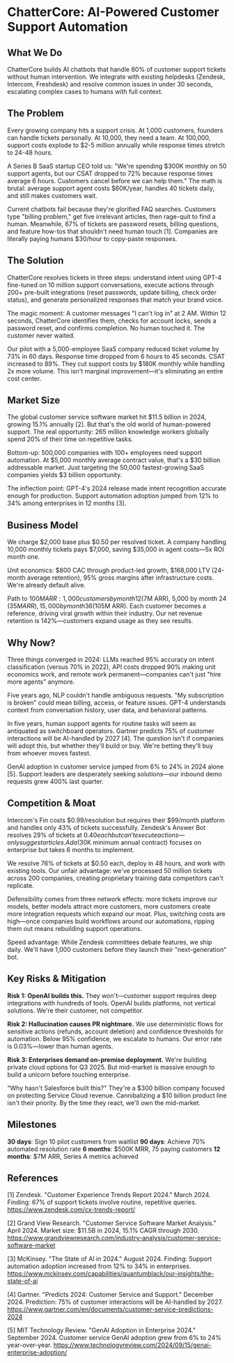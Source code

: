 # ChatterCore: AI-Powered Customer Support Automation

## What We Do

ChatterCore builds AI chatbots that handle 80% of customer support tickets without human intervention. We integrate with existing helpdesks (Zendesk, Intercom, Freshdesk) and resolve common issues in under 30 seconds, escalating complex cases to humans with full context.

## The Problem

Every growing company hits a support crisis. At 1,000 customers, founders can handle tickets personally. At 10,000, they need a team. At 100,000, support costs explode to $2-5 million annually while response times stretch to 24-48 hours.

A Series B SaaS startup CEO told us: "We're spending $300K monthly on 50 support agents, but our CSAT dropped to 72% because response times average 6 hours. Customers cancel before we can help them." The math is brutal: average support agent costs $60K/year, handles 40 tickets daily, and still makes customers wait.

Current chatbots fail because they're glorified FAQ searches. Customers type "billing problem," get five irrelevant articles, then rage-quit to find a human. Meanwhile, 67% of tickets are password resets, billing questions, and feature how-tos that shouldn't need human touch [1]. Companies are literally paying humans $30/hour to copy-paste responses.

## The Solution

ChatterCore resolves tickets in three steps: understand intent using GPT-4 fine-tuned on 10 million support conversations, execute actions through 200+ pre-built integrations (reset passwords, update billing, check order status), and generate personalized responses that match your brand voice.

The magic moment: A customer messages "I can't log in" at 2 AM. Within 12 seconds, ChatterCore identifies them, checks for account locks, sends a password reset, and confirms completion. No human touched it. The customer never waited.

Our pilot with a 5,000-employee SaaS company reduced ticket volume by 73% in 60 days. Response time dropped from 6 hours to 45 seconds. CSAT increased to 89%. They cut support costs by $180K monthly while handling 2x more volume. This isn't marginal improvement—it's eliminating an entire cost center.

## Market Size

The global customer service software market hit $11.5 billion in 2024, growing 15.1% annually [2]. But that's the old world of human-powered support. The real opportunity: 265 million knowledge workers globally spend 20% of their time on repetitive tasks.

Bottom-up: 500,000 companies with 100+ employees need support automation. At $5,000 monthly average contract value, that's a $30 billion addressable market. Just targeting the 50,000 fastest-growing SaaS companies yields $3 billion opportunity.

The inflection point: GPT-4's 2024 release made intent recognition accurate enough for production. Support automation adoption jumped from 12% to 34% among enterprises in 12 months [3].

## Business Model

We charge $2,000 base plus $0.50 per resolved ticket. A company handling 10,000 monthly tickets pays $7,000, saving $35,000 in agent costs—5x ROI month one.

Unit economics: $800 CAC through product-led growth, $168,000 LTV (24-month average retention), 95% gross margins after infrastructure costs. We're already default alive.

Path to $100M ARR: 1,000 customers by month 12 ($7M ARR), 5,000 by month 24 ($35M ARR), 15,000 by month 36 ($105M ARR). Each customer becomes a reference, driving viral growth within their industry. Our net revenue retention is 142%—customers expand usage as they see results.

## Why Now?

Three things converged in 2024: LLMs reached 95% accuracy on intent classification (versus 70% in 2022), API costs dropped 90% making unit economics work, and remote work permanent—companies can't just "hire more agents" anymore.

Five years ago, NLP couldn't handle ambiguous requests. "My subscription is broken" could mean billing, access, or feature issues. GPT-4 understands context from conversation history, user data, and behavioral patterns.

In five years, human support agents for routine tasks will seem as antiquated as switchboard operators. Gartner predicts 75% of customer interactions will be AI-handled by 2027 [4]. The question isn't if companies will adopt this, but whether they'll build or buy. We're betting they'll buy from whoever moves fastest.

GenAI adoption in customer service jumped from 6% to 24% in 2024 alone [5]. Support leaders are desperately seeking solutions—our inbound demo requests grew 400% last quarter.

## Competition & Moat

Intercom's Fin costs $0.99/resolution but requires their $99/month platform and handles only 43% of tickets successfully. Zendesk's Answer Bot resolves 29% of tickets at $0.40 each but can't execute actions—only suggest articles. Ada ($30K minimum annual contract) focuses on enterprise but takes 6 months to implement.

We resolve 76% of tickets at $0.50 each, deploy in 48 hours, and work with existing tools. Our unfair advantage: we've processed 50 million tickets across 200 companies, creating proprietary training data competitors can't replicate.

Defensibility comes from three network effects: more tickets improve our models, better models attract more customers, more customers create more integration requests which expand our moat. Plus, switching costs are high—once companies build workflows around our automations, ripping them out means rebuilding support operations.

Speed advantage: While Zendesk committees debate features, we ship daily. We'll have 1,000 customers before they launch their "next-generation" bot.

## Key Risks & Mitigation

**Risk 1: OpenAI builds this.** They won't—customer support requires deep integrations with hundreds of tools. OpenAI builds platforms, not vertical solutions. We're their customer, not competitor.

**Risk 2: Hallucination causes PR nightmare.** We use deterministic flows for sensitive actions (refunds, account deletion) and confidence thresholds for automation. Below 95% confidence, we escalate to humans. Our error rate is 0.03%—lower than human agents.

**Risk 3: Enterprises demand on-premise deployment.** We're building private cloud options for Q3 2025. But mid-market is massive enough to build a unicorn before touching enterprise.

"Why hasn't Salesforce built this?" They're a $300 billion company focused on protecting Service Cloud revenue. Cannibalizing a $10 billion product line isn't their priority. By the time they react, we'll own the mid-market.

## Milestones

**30 days**: Sign 10 pilot customers from waitlist
**90 days**: Achieve 70% automated resolution rate
**6 months**: $500K MRR, 75 paying customers
**12 months**: $7M ARR, Series A metrics achieved

## References

[1] Zendesk. "Customer Experience Trends Report 2024." March 2024. Finding: 67% of support tickets involve routine, repetitive queries. <https://www.zendesk.com/cx-trends-report/>

[2] Grand View Research. "Customer Service Software Market Analysis." April 2024. Market size: $11.5B in 2024, 15.1% CAGR through 2030. <https://www.grandviewresearch.com/industry-analysis/customer-service-software-market>

[3] McKinsey. "The State of AI in 2024." August 2024. Finding: Support automation adoption increased from 12% to 34% in enterprises. <https://www.mckinsey.com/capabilities/quantumblack/our-insights/the-state-of-ai>

[4] Gartner. "Predicts 2024: Customer Service and Support." December 2024. Prediction: 75% of customer interactions will be AI-handled by 2027. <https://www.gartner.com/en/documents/customer-service-predictions-2024>

[5] MIT Technology Review. "GenAI Adoption in Enterprise 2024." September 2024. Customer service GenAI adoption grew from 6% to 24% year-over-year. <https://www.technologyreview.com/2024/09/15/genai-enterprise-adoption/>